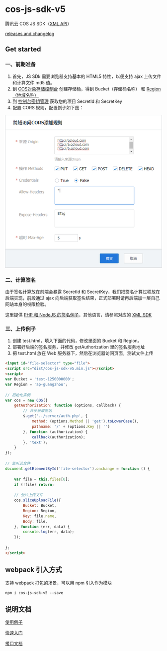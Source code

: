 # cos-js-sdk-v5

腾讯云 COS JS SDK（[XML API](https://cloud.tencent.com/document/product/436/7751)）

[releases and changelog](https://github.com/tencentyun/cos-js-sdk-v5/releases)

## Get started

### 一、前期准备

1. 首先，JS SDk 需要浏览器支持基本的 HTML5 特性，以便支持 ajax 上传文件和计算文件 md5 值。
2. 到 [COS对象存储控制台](https://console.cloud.tencent.com/cos) 创建存储桶，得到 Bucket（存储桶名称） 和 [Region（地域名称）](https://cloud.tencent.com/document/product/436/6224)
3. 到 [控制台密钥管理](https://console.cloud.tencent.com/capi) 获取您的项目 SecretId 和 SecretKey
4. 配置 CORS 规则，配置例子如下图：

![cors](demo/cors.png)
    
### 二、计算签名

由于签名计算放在前端会暴露 SecretId 和 SecretKey，我们把签名计算过程放在后端实现，前段通过 ajax 向后端获取签名结果，正式部署时请再后端加一层自己网站本身的权限检验。

这里提供 [PHP 和 NodeJS 的签名例子](https://github.com/tencentyun/cos-js-sdk-v5/blob/master/server/)，其他语言，请参照对应的 [XML SDK](https://cloud.tencent.com/document/product/436/6474)

### 三、上传例子

1. 创建 test.html，填入下面的代码，修改里面的 Bucket 和 Region。
2. 部署好后端的签名服务，并修改 getAuthorization 里的签名服务地址
3. 把 test.html 放在 Web 服务器下，然后在浏览器访问页面，测试文件上传

```html
<input id="file-selector" type="file">
<script src="dist/cos-js-sdk-v5.min.js"></script>
<script>
var Bucket = 'test-1250000000';
var Region = 'ap-guangzhou';

// 初始化实例
var cos = new COS({
    getAuthorization: function (options, callback) {
        // 异步获取签名
        $.get('../server/auth.php', {
            method: (options.Method || 'get').toLowerCase(),
            pathname: '/' + (options.Key || '')
        }, function (authorization) {
            callback(authorization);
        }, 'text');
    }
});

// 监听选文件
document.getElementById('file-selector').onchange = function () {
    
    var file = this.files[0];
    if (!file) return;

    // 分片上传文件
    cos.sliceUploadFile({
        Bucket: Bucket,
        Region: Region,
        Key: file.name,
        Body: file,
    }, function (err, data) {
        console.log(err, data);
    });

};
</script>
```


## webpack 引入方式

支持 webpack 打包的场景，可以用 npm 引入作为模块
```shell
npm i cos-js-sdk-v5 --save
```

## 说明文档

[使用例子](demo/demo.js)

[快速入门](https://cloud.tencent.com/document/product/436/11459)

[接口文档](https://cloud.tencent.com/document/product/436/12260)
